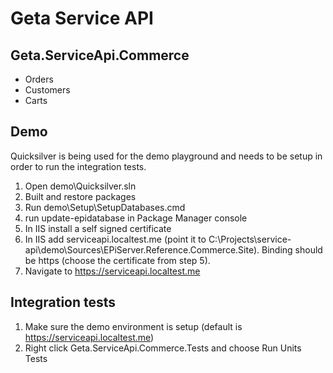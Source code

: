 # Geta Service API

## Geta.ServiceApi.Commerce

* Orders
* Customers
* Carts


## Demo
Quicksilver is being used for the demo playground and needs to be setup in order to run the integration tests.

1. Open demo\Quicksilver.sln
2. Built and restore packages
3. Run demo\Setup\SetupDatabases.cmd
4. run update-epidatabase in Package Manager console
5. In IIS install a self signed certificate
6. In IIS add serviceapi.localtest.me (point it to C:\Projects\service-api\demo\Sources\EPiServer.Reference.Commerce.Site). Binding should be https (choose the certificate from step 5).
7. Navigate to https://serviceapi.localtest.me


## Integration tests

1. Make sure the demo environment is setup (default is https://serviceapi.localtest.me)
2. Right click Geta.ServiceApi.Commerce.Tests and choose Run Units Tests
